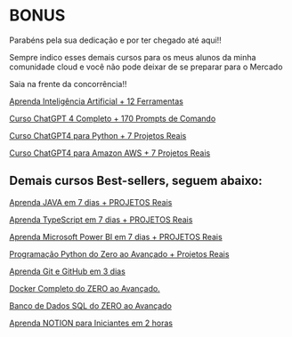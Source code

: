 # BONUS
Parabéns pela sua dedicação e por ter chegado até aqui!!

Sempre indico esses demais cursos para os meus alunos da minha comunidade cloud e você não pode deixar de se preparar para o Mercado

Saia na frente da concorrência!!

[Aprenda Inteligência Artificial + 12 Ferramentas](https://www.udemy.com/course/inteligencia-artificial-para-iniciantes/?referralCode=3B21018C5E7156B514FC)

[Curso ChatGPT 4 Completo + 170 Prompts de Comando](https://www.udemy.com/course/chatgpt-4-a-masterclass/?referralCode=593D90EA4083E344FADB)

[Curso ChatGPT4 para Python + 7 Projetos Reais](https://www.udemy.com/course/draft/5217564/?referralCode=5B23A773D715E87A1B17)

[Curso ChatGPT4 para Amazon AWS + 7 Projetos Reais](https://www.udemy.com/course/chatgpt-para-amazon-aws/?referralCode=3DC9765FB407047A6B2A)



## Demais cursos Best-sellers, seguem abaixo:



[Aprenda JAVA em 7 dias + PROJETOS Reais](https://www.udemy.com/course/draft/5145484/?referralCode=15155426A27942B2E20A)



[Aprenda TypeScript em 7 dias + PROJETOS Reais](https://www.udemy.com/course/aprenda-typescript-em-7-dias/?referralCode=FDD60769121F40820D7B)



[Aprenda Microsoft Power BI em 7 dias + PROJETOS Reais](https://www.udemy.com/course/aprenda-power-bi-em-7-dias/?referralCode=68AA35E3854A2600FA3A)



[Programação Python do Zero ao Avançado + Projetos Reais](https://www.udemy.com/course/programacao-python-do-basico-ao-avancado/?referralCode=F3FA8DD3A5FBBC7DA264)



[Aprenda Git e GitHub em 3 dias](https://www.udemy.com/course/aprenda-git-e-github/?referralCode=ED51D4EC88BC19C1D6E3)


[Docker Completo do ZERO ao Avançado.](https://www.udemy.com/course/docker-zero-avancado/?referralCode=1580E18FA570CD447620)



[Banco de Dados SQL do ZERO ao Avançado](https://www.udemy.com/course/curso-sql-do-zero-ao-avancado/?referralCode=44FC5556E5BB0374D256)



[Aprenda NOTION para Iniciantes em 2 horas](https://www.udemy.com/course/aprenda-notion/?referralCode=A0A34BB03B6AE1A0453A)
